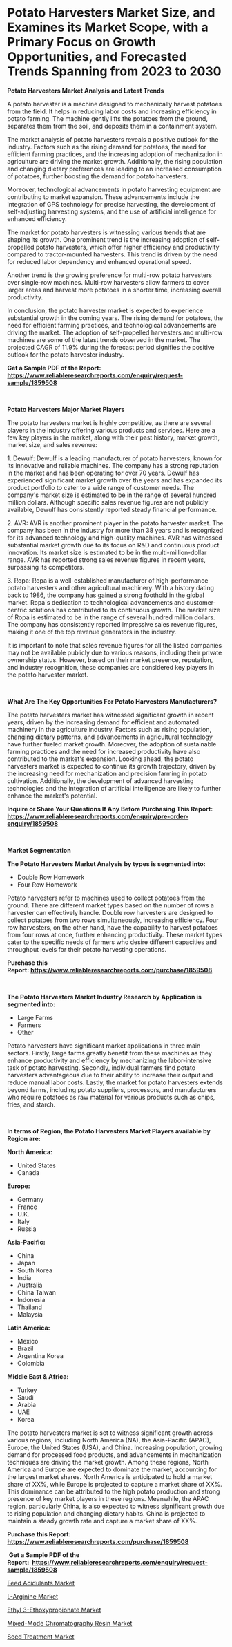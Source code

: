 <p><h1>Potato Harvesters Market Size, and Examines its Market Scope, with a Primary Focus on Growth Opportunities, and Forecasted Trends Spanning from 2023 to 2030</h1></p><p><strong>Potato Harvesters Market Analysis and Latest Trends</strong></p>
<p><p>A potato harvester is a machine designed to mechanically harvest potatoes from the field. It helps in reducing labor costs and increasing efficiency in potato farming. The machine gently lifts the potatoes from the ground, separates them from the soil, and deposits them in a containment system.</p><p>The market analysis of potato harvesters reveals a positive outlook for the industry. Factors such as the rising demand for potatoes, the need for efficient farming practices, and the increasing adoption of mechanization in agriculture are driving the market growth. Additionally, the rising population and changing dietary preferences are leading to an increased consumption of potatoes, further boosting the demand for potato harvesters.</p><p>Moreover, technological advancements in potato harvesting equipment are contributing to market expansion. These advancements include the integration of GPS technology for precise harvesting, the development of self-adjusting harvesting systems, and the use of artificial intelligence for enhanced efficiency.</p><p>The market for potato harvesters is witnessing various trends that are shaping its growth. One prominent trend is the increasing adoption of self-propelled potato harvesters, which offer higher efficiency and productivity compared to tractor-mounted harvesters. This trend is driven by the need for reduced labor dependency and enhanced operational speed.</p><p>Another trend is the growing preference for multi-row potato harvesters over single-row machines. Multi-row harvesters allow farmers to cover larger areas and harvest more potatoes in a shorter time, increasing overall productivity.</p><p>In conclusion, the potato harvester market is expected to experience substantial growth in the coming years. The rising demand for potatoes, the need for efficient farming practices, and technological advancements are driving the market. The adoption of self-propelled harvesters and multi-row machines are some of the latest trends observed in the market. The projected CAGR of 11.9% during the forecast period signifies the positive outlook for the potato harvester industry.</p></p>
<p><strong>Get a Sample PDF of the Report:&nbsp; <a href="https://www.reliableresearchreports.com/enquiry/request-sample/1859508">https://www.reliableresearchreports.com/enquiry/request-sample/1859508</a></strong></p>
<p>&nbsp;</p>
<p><strong>Potato Harvesters Major Market Players</strong></p>
<p><p>The potato harvesters market is highly competitive, as there are several players in the industry offering various products and services. Here are a few key players in the market, along with their past history, market growth, market size, and sales revenue:</p><p>1. Dewulf: Dewulf is a leading manufacturer of potato harvesters, known for its innovative and reliable machines. The company has a strong reputation in the market and has been operating for over 70 years. Dewulf has experienced significant market growth over the years and has expanded its product portfolio to cater to a wide range of customer needs. The company's market size is estimated to be in the range of several hundred million dollars. Although specific sales revenue figures are not publicly available, Dewulf has consistently reported steady financial performance.</p><p>2. AVR: AVR is another prominent player in the potato harvester market. The company has been in the industry for more than 38 years and is recognized for its advanced technology and high-quality machines. AVR has witnessed substantial market growth due to its focus on R&D and continuous product innovation. Its market size is estimated to be in the multi-million-dollar range. AVR has reported strong sales revenue figures in recent years, surpassing its competitors.</p><p>3. Ropa: Ropa is a well-established manufacturer of high-performance potato harvesters and other agricultural machinery. With a history dating back to 1986, the company has gained a strong foothold in the global market. Ropa's dedication to technological advancements and customer-centric solutions has contributed to its continuous growth. The market size of Ropa is estimated to be in the range of several hundred million dollars. The company has consistently reported impressive sales revenue figures, making it one of the top revenue generators in the industry.</p><p>It is important to note that sales revenue figures for all the listed companies may not be available publicly due to various reasons, including their private ownership status. However, based on their market presence, reputation, and industry recognition, these companies are considered key players in the potato harvester market.</p></p>
<p>&nbsp;</p>
<p><strong>What Are The Key Opportunities For Potato Harvesters Manufacturers?</strong></p>
<p><p>The potato harvesters market has witnessed significant growth in recent years, driven by the increasing demand for efficient and automated machinery in the agriculture industry. Factors such as rising population, changing dietary patterns, and advancements in agricultural technology have further fueled market growth. Moreover, the adoption of sustainable farming practices and the need for increased productivity have also contributed to the market's expansion. Looking ahead, the potato harvesters market is expected to continue its growth trajectory, driven by the increasing need for mechanization and precision farming in potato cultivation. Additionally, the development of advanced harvesting technologies and the integration of artificial intelligence are likely to further enhance the market's potential.</p></p>
<p><strong>Inquire or Share Your Questions If Any Before Purchasing This Report: <a href="https://www.reliableresearchreports.com/enquiry/pre-order-enquiry/1859508">https://www.reliableresearchreports.com/enquiry/pre-order-enquiry/1859508</a></strong></p>
<p>&nbsp;</p>
<p><strong>Market Segmentation</strong></p>
<p><strong>The Potato Harvesters Market Analysis by types is segmented into:</strong></p>
<p><ul><li>Double Row Homework</li><li>Four Row Homework</li></ul></p>
<p><p>Potato harvesters refer to machines used to collect potatoes from the ground. There are different market types based on the number of rows a harvester can effectively handle. Double row harvesters are designed to collect potatoes from two rows simultaneously, increasing efficiency. Four row harvesters, on the other hand, have the capability to harvest potatoes from four rows at once, further enhancing productivity. These market types cater to the specific needs of farmers who desire different capacities and throughput levels for their potato harvesting operations.</p></p>
<p><strong>Purchase this Report:&nbsp;<a href="https://www.reliableresearchreports.com/purchase/1859508">https://www.reliableresearchreports.com/purchase/1859508</a></strong></p>
<p>&nbsp;</p>
<p><strong>The Potato Harvesters Market Industry Research by Application is segmented into:</strong></p>
<p><ul><li>Large Farms</li><li>Farmers</li><li>Other</li></ul></p>
<p><p>Potato harvesters have significant market applications in three main sectors. Firstly, large farms greatly benefit from these machines as they enhance productivity and efficiency by mechanizing the labor-intensive task of potato harvesting. Secondly, individual farmers find potato harvesters advantageous due to their ability to increase their output and reduce manual labor costs. Lastly, the market for potato harvesters extends beyond farms, including potato suppliers, processors, and manufacturers who require potatoes as raw material for various products such as chips, fries, and starch.</p></p>
<p>&nbsp;</p>
<p><strong>In terms of Region, the Potato Harvesters Market Players available by Region are:</strong></p>
<p>
    <p> <strong> North America: </strong>
        <ul>
            <li>United States</li>
            <li>Canada</li>
        </ul>
        </p> 
    <p> <strong> Europe: </strong>
        <ul>
            <li>Germany</li>
            <li>France</li>
            <li>U.K.</li>
            <li>Italy</li>
            <li>Russia</li>
        </ul>
        </p> 
    <p> <strong> Asia-Pacific: </strong>
        <ul>
            <li>China</li>
            <li>Japan</li>
            <li>South Korea</li>
            <li>India</li>
            <li>Australia</li>
            <li>China Taiwan</li>
            <li>Indonesia</li>
            <li>Thailand</li>
            <li>Malaysia</li>
        </ul>
        </p> 
    <p> <strong> Latin America: </strong>
        <ul>
            <li>Mexico</li>
            <li>Brazil</li>
            <li>Argentina Korea</li>
            <li>Colombia</li>
        </ul>
        </p> 
    <p> <strong> Middle East & Africa: </strong>
        <ul>
            <li>Turkey</li>
            <li>Saudi</li>
            <li>Arabia</li>
            <li>UAE</li>
            <li>Korea</li>
        </ul>
    </p>
    </p>
<p><p>The potato harvesters market is set to witness significant growth across various regions, including North America (NA), the Asia-Pacific (APAC), Europe, the United States (USA), and China. Increasing population, growing demand for processed food products, and advancements in mechanization techniques are driving the market growth. Among these regions, North America and Europe are expected to dominate the market, accounting for the largest market shares. North America is anticipated to hold a market share of XX%, while Europe is projected to capture a market share of XX%. This dominance can be attributed to the high potato production and strong presence of key market players in these regions. Meanwhile, the APAC region, particularly China, is also expected to witness significant growth due to rising population and changing dietary habits. China is projected to maintain a steady growth rate and capture a market share of XX%.</p></p>
<p><strong>Purchase this Report: <a href="https://www.reliableresearchreports.com/purchase/1859508">https://www.reliableresearchreports.com/purchase/1859508</a></strong></p>
<p>&nbsp;<strong>Get a Sample PDF of the Report:&nbsp;&nbsp;<a href="https://www.reliableresearchreports.com/enquiry/request-sample/1859508">https://www.reliableresearchreports.com/enquiry/request-sample/1859508</a></strong></p>
<p><strong></strong></p>
<p><p><a href="https://github.com/melchekhinf/Market-Research-Report-List-1/blob/main/feed-acidulants-market.md">Feed Acidulants Market</a></p><p><a href="https://medium.com/@twilabailey2000/l-arginine-market-size-market-outlook-and-market-forecast-2023-to-2030-027c70e5b887">L-Arginine Market</a></p><p><a href="https://medium.com/@orphabrakus2023/ethyl-3-ethoxypropionate-market-exploring-market-share-market-trends-and-future-growth-6b3c4d76be1c">Ethyl 3-Ethoxypropionate Market</a></p><p><a href="https://medium.com/@chazmonahan2023/mixed-mode-chromatography-resin-market-size-and-market-trends-complete-industry-overview-2023-to-c2504783d574">Mixed-Mode Chromatography Resin Market</a></p><p><a href="https://github.com/merzlyukov93/Market-Research-Report-List-1/blob/main/seed-treatment-market.md">Seed Treatment Market</a></p></p>